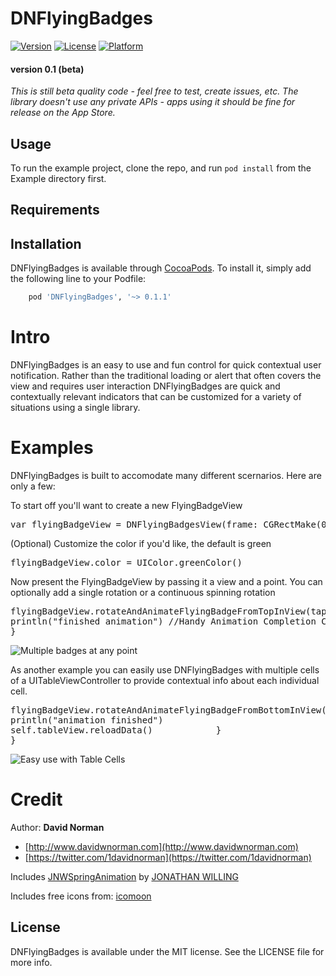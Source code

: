 # DNFlyingBadges

[![Version](https://img.shields.io/cocoapods/v/DNFlyingBadges.svg?style=flat)](http://cocoapods.org/pods/DNFlyingBadges)
[![License](https://img.shields.io/cocoapods/l/DNFlyingBadges.svg?style=flat)](http://cocoapods.org/pods/DNFlyingBadges)
[![Platform](https://img.shields.io/cocoapods/p/DNFlyingBadges.svg?style=flat)](http://cocoapods.org/pods/DNFlyingBadges)

#### version 0.1 (beta)
_This is still beta quality code - feel free to test, create issues, etc. The library doesn't use any private APIs - apps using it should be fine for release on the App Store._

## Usage

To run the example project, clone the repo, and run `pod install` from the Example directory first.

## Requirements

## Installation

DNFlyingBadges is available through [CocoaPods](http://cocoapods.org). To install
it, simply add the following line to your Podfile:

```ruby
	pod 'DNFlyingBadges', '~> 0.1.1'
```

<a name="intro"></a>
Intro
========
DNFlyingBadges is an easy to use and fun control for quick contextual user notification.
Rather than the traditional loading or alert that often covers the view and requires user interaction DNFlyingBadges are quick and contextually relevant indicators that can be customized for a variety of situations using a single library.

<a name="examples"></a>
Examples
========
DNFlyingBadges is built to accomodate many different scernarios. Here are only a few:

To start off you'll want to create a new FlyingBadgeView

<pre lang="swift">
var flyingBadgeView = DNFlyingBadgesView(frame: CGRectMake(0, 0, 40, 40), imageName: DNFlyingBadgesView.Image.Hipster)
</pre>

(Optional) Customize the color if you'd like, the default is green

<pre lang="swift">
flyingBadgeView.color = UIColor.greenColor()
</pre>

Now present the FlyingBadgeView by passing it a view and a point. You can optionally add a single rotation or a continuous spinning rotation

<pre lang="swift">
flyingBadgeView.rotateAndAnimateFlyingBadgeFromTopInView(tap.view!, toPoint: point, rotation: M_PI, continuousRotation: true, forTime:4) {
println("finished animation") //Handy Animation Completion Closure
}
</pre>

![Multiple badges at any point](http://g.recordit.co/DWtaa9pg3B.gif)

As another example you can easily use DNFlyingBadges with multiple cells of a UITableViewController to provide contextual info about each individual cell.



<pre lang="swift">
flyingBadgeView.rotateAndAnimateFlyingBadgeFromBottomInView(self.view, toPoint: CGPointMake(cell!.center.x, cell!.center.y), rotation: M_PI, continuousRotation: false, forTime:1) {
println("animation finished")
self.tableView.reloadData()            }
}
</pre>

![Easy use with Table Cells](http://g.recordit.co/mHNVEM4wo7.gif)

Credit
========

Author: **David Norman**

* [http://www.davidwnorman.com](http://www.davidwnorman.com)
* [https://twitter.com/1davidnorman](https://twitter.com/1davidnorman)

Includes [JNWSpringAnimation](https://github.com/jwilling/JNWSpringAnimation) by [JONATHAN WILLING](https://github.com/jwilling)

Includes free icons from: [icomoon](https://icomoon.io/#home)

## License

DNFlyingBadges is available under the MIT license. See the LICENSE file for more info.
